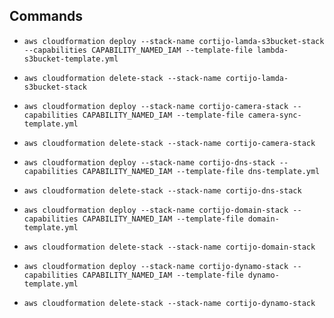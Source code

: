 ## Commands

- ```aws cloudformation deploy --stack-name cortijo-lamda-s3bucket-stack --capabilities CAPABILITY_NAMED_IAM --template-file lambda-s3bucket-template.yml```
- ```aws cloudformation delete-stack --stack-name cortijo-lamda-s3bucket-stack```

- ```aws cloudformation deploy --stack-name cortijo-camera-stack --capabilities CAPABILITY_NAMED_IAM --template-file camera-sync-template.yml```
- ```aws cloudformation delete-stack --stack-name cortijo-camera-stack```

- ```aws cloudformation deploy --stack-name cortijo-dns-stack --capabilities CAPABILITY_NAMED_IAM --template-file dns-template.yml```
- ```aws cloudformation delete-stack --stack-name cortijo-dns-stack```

- ```aws cloudformation deploy --stack-name cortijo-domain-stack --capabilities CAPABILITY_NAMED_IAM --template-file domain-template.yml```
- ```aws cloudformation delete-stack --stack-name cortijo-domain-stack```

- ```aws cloudformation deploy --stack-name cortijo-dynamo-stack --capabilities CAPABILITY_NAMED_IAM --template-file dynamo-template.yml```
- ```aws cloudformation delete-stack --stack-name cortijo-dynamo-stack```

